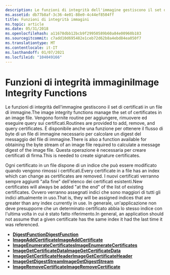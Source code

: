 ```yaml
---
description: Le funzioni di integrità dell'immagine gestiscono il set di certificati in un file di immagine.
ms.assetid: db77b8af-3c36-4e01-88e0-4c44ef8504ff
title: Funzioni di integrità immagini
ms.topic: article
ms.date: 05/31/2018
ms.openlocfilehash: a11678dbb12bcb9f29950589b60a84e00960b183
ms.sourcegitcommit: c7add10d695482e1ceb72d62b8a4ebd84ea050f7
ms.translationtype: MT
ms.contentlocale: it-IT
ms.lasthandoff: 01/07/2021
ms.locfileid: "104049166"
---
```

# <a name="image-integrity-functions"></a><span data-ttu-id="322bf-103">Funzioni di integrità immagini</span><span class="sxs-lookup"><span data-stu-id="322bf-103">Image Integrity Functions</span></span>

<span data-ttu-id="322bf-104">Le funzioni di integrità dell'immagine gestiscono il set di certificati in un file di immagine.</span><span class="sxs-lookup"><span data-stu-id="322bf-104">The image integrity functions manage the set of certificates in an image file.</span></span> <span data-ttu-id="322bf-105">Vengono fornite routine per aggiungere, rimuovere ed eseguire query sui certificati.</span><span class="sxs-lookup"><span data-stu-id="322bf-105">Routines are provided to add, remove, and query certificates.</span></span> <span data-ttu-id="322bf-106">È disponibile anche una funzione per ottenere il flusso di byte di un file di immagine necessario per calcolare un digest del messaggio del file di immagine.</span><span class="sxs-lookup"><span data-stu-id="322bf-106">There is also a function available for obtaining the byte stream of an image file required to calculate a message digest of the image file.</span></span> <span data-ttu-id="322bf-107">Questa operazione è necessaria per creare certificati di firma.</span><span class="sxs-lookup"><span data-stu-id="322bf-107">This is needed to create signature certificates.</span></span>

<span data-ttu-id="322bf-108">Ogni certificato in un file dispone di un indice che può essere modificato quando vengono rimossi i certificati.</span><span class="sxs-lookup"><span data-stu-id="322bf-108">Every certificate in a file has an index which can change as certificates are removed.</span></span> <span data-ttu-id="322bf-109">I nuovi certificati verranno sempre aggiunti "alla fine" dell'elenco dei certificati esistenti.</span><span class="sxs-lookup"><span data-stu-id="322bf-109">New certificates will always be added "at the end" of the list of existing certificates.</span></span> <span data-ttu-id="322bf-110">Ovvero verranno assegnati indici che sono maggiori di tutti gli indici attualmente in uso.</span><span class="sxs-lookup"><span data-stu-id="322bf-110">That is, they will be assigned indices that are greater than any index currently in use.</span></span> <span data-ttu-id="322bf-111">In generale, un'applicazione non deve presupporre che un determinato certificato abbia lo stesso indice con l'ultima volta in cui è stato fatto riferimento.</span><span class="sxs-lookup"><span data-stu-id="322bf-111">In general, an application should not assume that a given certificate has the same index it had the last time it was referenced.</span></span>

-   [<span data-ttu-id="322bf-112">**DigestFunction**</span><span class="sxs-lookup"><span data-stu-id="322bf-112">**DigestFunction**</span></span>](/windows/desktop/api/Imagehlp/nc-imagehlp-digest_function)
-   [<span data-ttu-id="322bf-113">**ImageAddCertificate**</span><span class="sxs-lookup"><span data-stu-id="322bf-113">**ImageAddCertificate**</span></span>](/windows/desktop/api/Imagehlp/nf-imagehlp-imageaddcertificate)
-   [<span data-ttu-id="322bf-114">**ImageEnumerateCertificates**</span><span class="sxs-lookup"><span data-stu-id="322bf-114">**ImageEnumerateCertificates**</span></span>](/windows/desktop/api/Imagehlp/nf-imagehlp-imageenumeratecertificates)
-   [<span data-ttu-id="322bf-115">**ImageGetCertificateData**</span><span class="sxs-lookup"><span data-stu-id="322bf-115">**ImageGetCertificateData**</span></span>](/windows/desktop/api/Imagehlp/nf-imagehlp-imagegetcertificatedata)
-   [<span data-ttu-id="322bf-116">**ImageGetCertificateHeader**</span><span class="sxs-lookup"><span data-stu-id="322bf-116">**ImageGetCertificateHeader**</span></span>](/windows/desktop/api/Imagehlp/nf-imagehlp-imagegetcertificateheader)
-   [<span data-ttu-id="322bf-117">**ImageGetDigestStream**</span><span class="sxs-lookup"><span data-stu-id="322bf-117">**ImageGetDigestStream**</span></span>](/windows/desktop/api/Imagehlp/nf-imagehlp-imagegetdigeststream)
-   [<span data-ttu-id="322bf-118">**ImageRemoveCertificate**</span><span class="sxs-lookup"><span data-stu-id="322bf-118">**ImageRemoveCertificate**</span></span>](/windows/desktop/api/Imagehlp/nf-imagehlp-imageremovecertificate)

 

 



